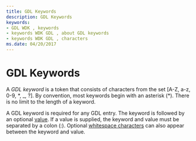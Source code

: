 ```yaml
---
title: GDL Keywords
description: GDL Keywords
keywords:
- GDL WDK , keywords
- keywords WDK GDL , about GDL keywords
- keywords WDK GDL , characters
ms.date: 04/20/2017
---
```


# GDL Keywords


A *GDL keyword* is a token that consists of characters from the set \[A-Z, a-z, 0-9, \*, \_, ?\]. By convention, most keywords begin with an asterisk (\*). There is no limit to the length of a keyword.

A GDL keyword is required for any GDL entry. The keyword is followed by an optional [value](gdl-values.md). If a value is supplied, the keyword and value must be separated by a colon (:). Optional [whitespace characters](gdl-whitespace-characters.md) can also appear between the keyword and value.

 

 




